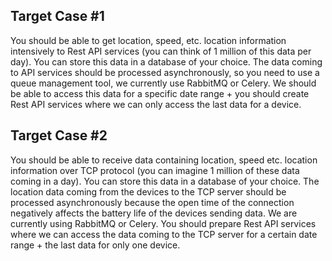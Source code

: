 ## Target Case #1
You should be able to get location, speed, etc. location information intensively to Rest API
services (you can think of 1 million of this data per day). You can store this data in a
database of your choice. The data coming to API services should be processed
asynchronously, so you need to use a queue management tool, we currently use RabbitMQ
or Celery. We should be able to access this data for a specific date range + you should create
Rest API services where we can only access the last data for a device.

## Target Case #2
You should be able to receive data containing location, speed etc. location information over
TCP protocol (you can imagine 1 million of these data coming in a day). You can store this
data in a database of your choice. The location data coming from the devices to the TCP
server should be processed asynchronously because the open time of the connection
negatively affects the battery life of the devices sending data. We are currently using
RabbitMQ or Celery. You should prepare Rest API services where we can access the data
coming to the TCP server for a certain date range + the last data for only one device.